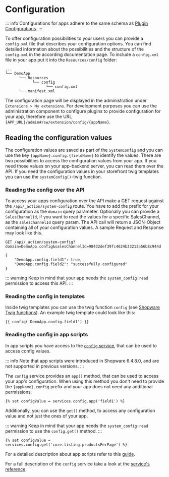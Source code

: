 # Configuration

::: info
Configurations for apps adhere to the same schema as [Plugin Configurations](../plugins/plugin-fundamentals/add-plugin-configuration.md).
:::

To offer configuration possibilities to your users you can provide a `config.xml` file that describes your configuration options. You can find detailed information about the possibilities and the structure of the `config.xml` in the according documentation page. To include a `config.xml` file in your app put it into the `Resources/config` folder:

```text
...
└── DemoApp
      └── Resources
            └── config  
                  └── config.xml
      └── manifest.xml
```

The configuration page will be displayed in the administration under `Extensions > My extensions`.
For development purposes you can use the administration component to configure plugins to provide configuration for your app, therefore use the URL `{APP_URL}/admin#/sw/extension/config/{appName}`.

## Reading the configuration values

The configuration values are saved as part of the `SystemConfig` and you can use the key `{appName}.config.{fieldName}` to identify the values. There are two possibilities to access the configuration values from your app. If you need those values on your app-backend server, you can read them over the API. If you need the configuration values in your storefront twig templates you can use the `systemConfig()`-twig function.

### Reading the config over the API

To access your apps configuration over the API make a GET request against the `/api/_action/system-config` route. You have to add the prefix for your configuration as the `domain` query parameter. Optionally you can provide a `SalesChannelId`, if you want to read the values for a specific SalesChannel, as the `salesChannelId` query param. The API call will return a JSON-Object containing all of your configuration values. A sample Request and Response may look like this.

```http request
GET /api/_action/system-config?domain=DemoApp.config&salesChannelId=98432def39fc4624b33213a56b8c944d

{
    "DemoApp.config.field1": true,
    "DemoApp.config.field2": "successfully configured"
}
```

::: warning
Keep in mind that your app needs the `system_config:read` permission to access this API.
:::

### Reading the config in templates

Inside twig templates you can use the twig function `config` (see [Shopware Twig functions](../../../resources/references/storefront-reference/twig-function-reference.md)). An example twig template could look like this:

```twig
{{ config('DemoApp.config.field1') }}
```

### Reading the config in app scripts

In app scripts you have access to the [`config` service](../../../../resources/references/app-reference/script-reference/miscellaneous-script-services-reference.md#SystemConfigFacade), that can be used to access config values.

::: info
Note that app scripts were introduced in Shopware 6.4.8.0, and are not supported in previous versions.
:::

The `config` service provides an `app()` method, that can be used to access your app's configuration. When using this method you don't need to provide the `{appName}.config` prefix and your app does not need any additional permissions.

```twig
{% set configValue = services.config.app('field1') %}
```

Additionally, you can use the `get()` method, to access any configuration value and not just the ones of your app.

::: warning
Keep in mind that your app needs the `system_config:read` permission to use the `config.get()` method.
:::

```twig
{% set configValue = services.config.get('core.listing.productsPerPage') %}
```

For a detailed description about app scripts refer to this [guide](./app-scripts/README.md).

For a full description of the `config` service take a look at the [service's reference](../../../resources/references/app-reference/script-reference/miscellaneous-script-services-reference.md#servicesconfig-shopwarecoresystemsystemconfigfacadesystemconfigfacade).
